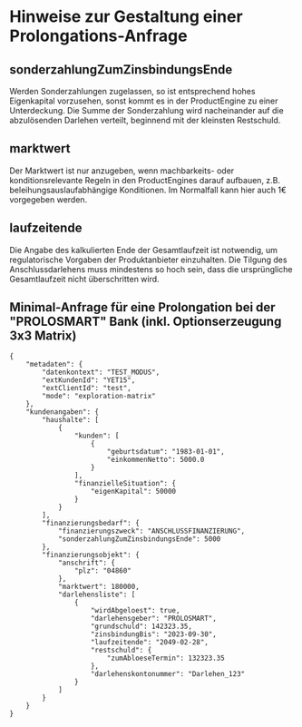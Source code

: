 # Hinweise zur Gestaltung einer Prolongations-Anfrage

## sonderzahlungZumZinsbindungsEnde
Werden Sonderzahlungen zugelassen, so ist entsprechend hohes Eigenkapital vorzusehen, sonst kommt es in der ProductEngine zu einer Unterdeckung.
Die Summe der Sonderzahlung wird nacheinander auf die abzulösenden Darlehen verteilt, beginnend mit der kleinsten Restschuld.

## marktwert
Der Marktwert ist nur anzugeben, wenn machbarkeits- oder konditionsrelevante Regeln in den ProductEngines darauf aufbauen, z.B. beleihungsauslaufabhängige Konditionen. Im Normalfall kann hier auch 1€ vorgegeben werden.

## laufzeitende
Die Angabe des kalkulierten Ende der Gesamtlaufzeit ist notwendig, um regulatorische Vorgaben der Produktanbieter einzuhalten. Die Tilgung des Anschlussdarlehens muss mindestens so hoch sein, dass die ursprüngliche Gesamtlaufzeit nicht überschritten wird.

## Minimal-Anfrage für eine Prolongation bei der "PROLOSMART" Bank (inkl. Optionserzeugung 3x3 Matrix)
```
{
    "metadaten": {
        "datenkontext": "TEST_MODUS",
        "extKundenId": "YET15",
        "extClientId": "test",
        "mode": "exploration-matrix"
    },
    "kundenangaben": {
        "haushalte": [
            {
                "kunden": [
                    {
                        "geburtsdatum": "1983-01-01",
                        "einkommenNetto": 5000.0
                    }
                ],
                "finanzielleSituation": {
                    "eigenKapital": 50000
                }
            }
        ],
        "finanzierungsbedarf": {
            "finanzierungszweck": "ANSCHLUSSFINANZIERUNG",
            "sonderzahlungZumZinsbindungsEnde": 5000
        },
        "finanzierungsobjekt": {
            "anschrift": {
                "plz": "04860"
            },
            "marktwert": 180000,
            "darlehensliste": [
                {
                    "wirdAbgeloest": true,
                    "darlehensgeber": "PROLOSMART",
                    "grundschuld": 142323.35,
                    "zinsbindungBis": "2023-09-30",
                    "laufzeitende": "2049-02-28",
                    "restschuld": {
                        "zumAbloeseTermin": 132323.35
                    },
                    "darlehenskontonummer": "Darlehen_123"
                }
            ]
        }
    }
}
```
